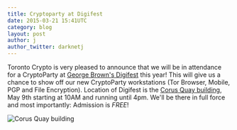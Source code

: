 ```yaml
---
title: Cryptoparty at Digifest
date: 2015-03-21 15:41UTC
category: blog
layout: post
author: j
author_twitter: darknetj
---
```


Toronto Crypto is very pleased to announce that we will
be in attendance for a CryptoParty at [George Brown's Digifest](http://torontodigifest.ca/2015) this year! This
will give us a chance to show off our new CryptoParty
workstations (Tor Browser, Mobile, PGP and File Encryption).
Location of Digifest is the [Corus Quay building](http://www.yelp.ca/biz/corus-quay-toronto), May 9th
starting at 10AM and running until 4pm. We'll be there in full
force and most importantly: Admission is $FREE$!

![Corus Quay building](http://s3-media1.fl.yelpcdn.com/bphoto/eXJAwN3B6KtB5scKJKpAwA/o.jpg)
